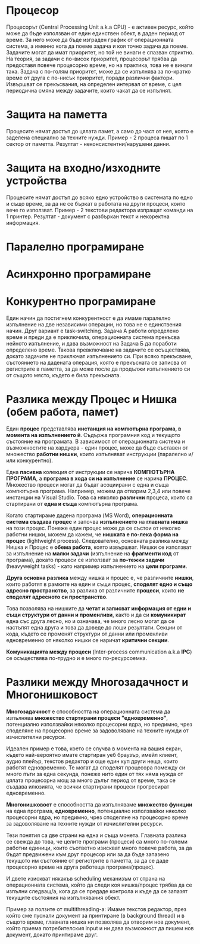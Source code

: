 # Процесор
Процесорът (Central Processing Unit a.k.a CPU) - е активен ресурс, който може да бъде използван от един единствен обект, в даден период от време. За него може да бъде изграден график от операционната система, а именно кога да поеме задача и коя точно задача да поеме. Задачите могат да имат приоритет, но той не винаги е спазван стриктно. На теория, за задачи с по-висок приоритет, процесорът трябва да предоставя повече процесорно време, но на практика, това не е винаги така. Задача с по-голям приоритет, може да се изпълнява за по-кратко време от друга с по-нисък приоритет, поради различни фактори. Извършват се прекъсвания, на определен интервал от време, с цел периодична смяна между задачите, които чакат да се изпълнят.

# Защита на паметта
Процесите нямат достъп до цялата памет, а само до част от нея, която е заделена специално за техните нужди. Пример - 2 процеса пишат по 1 сектор от паметта. Резултат - неконсистентни/нарушени данни.

# Защита на входно/изходните устройства
Процесите нямат достъп до всяко едно устройство в системата по едно и също време, за да не се бъркат в работата на други процеси, които вече го използват. Пример - 2 текстови редактора изпращат команди на 1 принтер. Резултат - документ с разбъркан текст и некоректна информация.

# Паралелно програмиране

# Асинхронно програмиране

# Конкурентно програмиране
Един начин да постигнем конкурентност е да имаме паралелно изпълнение на две независими операции, но това не е единствения начин. Друг вариант е task-switching. Задача А работи определено време и преди да е приключила, операционната система прекъсва нейното изпълнение, и дава възможност на Задача Б да поработи определено време. Такова превключване на задачите се осъществява, докато задачите не приключат изпълнението си. При всяко прекъсване, състоянието на дадената операция, която е прекъсната се записва от регистрите в паметта, за да може после да продължи изпълнението си от същото място, където е била прекъсната.


# Разлика между Процес и Нишка (обем работа, памет)
Един **процес** представлява **инстанция на компютърна програма, в момента на изпълнението й**. Съдържа програмния код и текущото състояние на програмата. В зависимост от операционната система и възможностите на хардуера - един процес, може да бъде съставен от множество **работни нишки**, които изпълняват инструкции (паралелно и/или конкурентно).  

Една **пасивна** колекция от инструкции се нарича **КОМПЮТЪРНА ПРОГРАМА**, а **програма в хода си на изпълнение** се нарича **ПРОЦЕС**. Множество процеси могат да бъдат асоциирани с една и съща компютърна програма. Например, можем да отворим 2,3,4 или повече инстанции на Visual Studio. Това са няколко **различни** процеса, които са стартирани от **една и съща** компютърна програма.

Когато стартираме дадена програма (MS Word), **операционната система създава процес** и започва **изпълнението** на **главната нишка** на този процес. Понеже един процес може да се състои от няколко работни нишки, можем да кажем, че **нишката е по-лека форма на процес** (lightweight process). Следователно, основната разлика между Нишка и Процес е **обема работа**, която извършват. Нишки се използват за изпълнение на **малки задачи** (изпълнение на **фрагменти код** от програма), докато процеси се използват за **по-тежки задачи** (heavyweight tasks) - като например изпълнението на **цели програми**.

**Друга основна разлика** между нишка и процес е, че различните **нишки**, които работят в рамките на един и същи процес, **споделят едно и също адресно пространство**, за разлика от различните **процеси**, които **не споделят адресното си пространство**.

Това позволява на нишките да **четат и записват информация от едни и същи структури от данни и променливи**, както и да си **комуникират** една със друга лесно, но и означава, че много лесно могат да се настъпят една друга и това да доведе до лоши резултати. Секции от кода, където се променят структури от данни или променливи едновременно от няколко нишки се наричат **критични секции**.

**Комуникацията между процеси** (Inter-process communication a.k.a **IPC**) се осъществява по-трудно и е много по-ресурсоемка.

# Разлики между Многозадачност и Многонишковост
**Многозадачност** е способността на операционната система да изпълнява **множество стартирани процеси "едновременно"**, потенциално използвайки няколко процесорни ядра, но предимно, чрез споделяне на процесорно време за задоволяване на техните нужди от изчислителни ресурси.

Идеален пример е това, което се случва в момента на вашия екран, където най-вероятно имате стартиран уеб браузър, имейл клиент, аудио плейър, текстов редактор и още един куп други неща, които работят едновременно. Те могат да споделят процесора помежду си много пъти за една секунда, понеже нито един от тях няма нужда от цялата процесорна мощ за много дълъг период от време, така се създава илюзията, че всички стартирани процеси прогресират едновременно.

**Многонишковост** е способността да изпълняваме **множество функции** на една програма, **едновременно**, потенциално използвайки няколко процесорни ядра, но предимно, чрез споделяне на процесорно време за задоволяване на техните нужди от изчислителни ресурси.

Тези понятия са две страни на една и съща монета. Главната разлика се свежда до това, че целите програми (процеси) са много по-големи работни единици, които съответно изискват много повече работа, за да бъдат предвижени към друг процесор или за да бъде запазено текущото им състояние от регистрите в паметта, за да се даде процесорно време на друга работеща програма(процес).

И двете изискват някакъв scheduling механизъм от страна на операционната система, който да следи коя нишка/процес трябва да се изпълни следващ/а, кога да се предаде контрола и къде да се запазят текущите състояния на изпълнявания обект.

Пример за ползите от multithreading-а:
Имаме текстов редактор, през който сме пуснали документ за принтиране (в background thread) и в същото време, главната нишка ни позволява да отворим нов документ, който приема потребителския input и ни дава възможност да пишем нов документ, докато принтираме друг.

